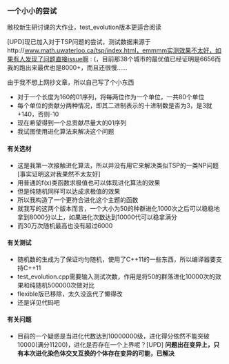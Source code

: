 ### 一个小小的尝试
敝校新生研讨课的大作业，test_evolution版本更适合阅读

[UPD]现已加入对于TSP问题的尝试，测试数据来源于http://www.math.uwaterloo.ca/tsp/index.html，emmmm实测效果不太好，如果有人发现了问题直接issue啊 : (，目前那38个城市的最优值已经证明是6656而我的跑出来最优也是8000+，而且还很慢……

由于我不想上网抄文章，所以自己写了个小东西
+ 对于一个长度为160的01序列，将每两位作为一个单位，一共80个单位
+ 每个单位的贡献分两种情况，即其二进制表示的十进制数是否为3，是3就+140，否则-10
+ 现在希望得到一个总贡献尽量大的01序列
+ 我试图使用进化算法来解决这个问题

#### 有关选材
+ 这是我第一次接触进化算法，所以并没有用它来解决类似TSP的一类NP问题[事实证明这对我果然不太友好]
+ 用普通的f(x)类函数求极值也可以体现进化算法的效果
+ 但是纯随机同样可以达成求极值的效果
+ 所以我构造了一个更符合进化这个主题的函数
+ 就我写的这两个版本而言，一个大小为50的种群进化1000次之后可以稳稳地拿到8000分以上，如果进化次数达到10000代可以稳拿满分
+ 而30万次随机最高也没有超过6000

#### 有关测试
+ 随机数的生成为了保证均匀随机，使用了C++11的一些东西，所以编译器要支持C++11
+ test_evolution.cpp需要输入测试次数，作用是将50的群落进化10000次的效果和纯随机500000次做对比
+ flexible版已移除，太久没迭代了懒得改
+ 还是详见代码吧

#### 有关问题
+ 目前的一个疑惑是当进化代数达到10000000级，进化得分依然不能突破10000(满分11200)，进化是否存在一个上界呢？[UPD] **问题出在变异上，只有本次进化染色体交叉互换的个体存在变异的可能，已解决**
